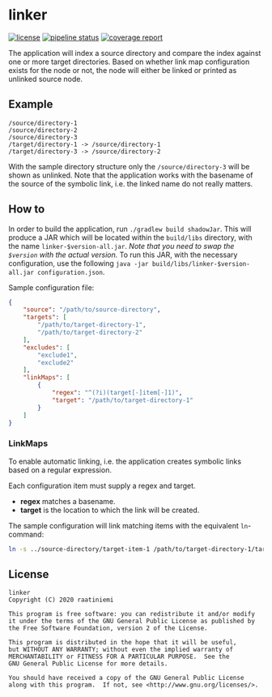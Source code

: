 # linker

[![license](https://img.shields.io/badge/license-GPLv2-blue.svg)](license)
[![pipeline status](https://gitlab.com/rahome/linker/badges/main/pipeline.svg)](https://gitlab.com/rahome/linker/-/commits/master)
[![coverage report](https://gitlab.com/rahome/linker/badges/main/coverage.svg)](https://gitlab.com/rahome/linker/-/commits/master)

The application will index a source directory and compare the index against one
or more target directories. Based on whether link map configuration exists for
the node or not, the node will either be linked or printed as unlinked source
node.

## Example

```
/source/directory-1
/source/directory-2
/source/directory-3
/target/directory-1 -> /source/directory-1
/target/directory-3 -> /source/directory-2
```

With the sample directory structure only the `/source/directory-3` will be shown
as unlinked. Note that the application works with the basename of the source of
the symbolic link, i.e. the linked name do not really matters.

## How to

In order to build the application, run `./gradlew build shadowJar`. This will
produce a JAR which will be located within the `build/libs` directory, with the
name `linker-$version-all.jar`. *Note that you need to swap the `$version` with
the actual version.* To run this JAR, with the necessary configuration, use the
following `java -jar build/libs/linker-$version-all.jar configuration.json`.

Sample configuration file:

```json
{
    "source": "/path/to/source-directory",
    "targets": [
        "/path/to/target-directory-1",
        "/path/to/target-directory-2"
    ],
    "excludes": [
        "exclude1",
        "exclude2"
    ],
    "linkMaps": [
        {
            "regex": "^(?i)(target[-]item[-]1)",
            "target": "/path/to/target-directory-1"
        }
    ]
}
```

### LinkMaps

To enable automatic linking, i.e. the application creates symbolic links
based on a regular expression.

Each configuration item must supply a regex and target.

* **regex** matches a basename.
* **target** is the location to which the link will be created.

The sample configuration will link matching items with the equivalent
`ln`-command:

```sh
ln -s ../source-directory/target-item-1 /path/to/target-directory-1/target-item-1
```

## License

```
linker
Copyright (C) 2020 raatiniemi

This program is free software: you can redistribute it and/or modify
it under the terms of the GNU General Public License as published by
the Free Software Foundation, version 2 of the License.

This program is distributed in the hope that it will be useful,
but WITHOUT ANY WARRANTY; without even the implied warranty of
MERCHANTABILITY or FITNESS FOR A PARTICULAR PURPOSE.  See the
GNU General Public License for more details.

You should have received a copy of the GNU General Public License
along with this program.  If not, see <http://www.gnu.org/licenses/>.
```
